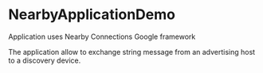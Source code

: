 # NearbyApplicationDemo
Application uses Nearby Connections Google framework

The application allow to exchange string message from an advertising host to a discovery device.
